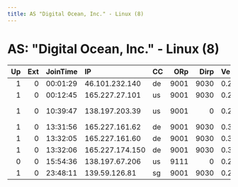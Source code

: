 ```yaml
---
title: AS "Digital Ocean, Inc." - Linux (8)
---
```


# AS: "Digital Ocean, Inc." - Linux (8)

|   Up |   Ext | JoinTime   | IP              | CC   |   ORp |   Dirp | Version   | Contact                      | Nickname       |   eFamMembers |
|-----:|------:|:-----------|:----------------|:-----|------:|-------:|:----------|:-----------------------------|:---------------|--------------:|
|    1 |     0 | 00:01:29   | 46.101.232.140  | de   |  9001 |   9030 | 0.2.9.13  | &lt;none&gt;                 | roundlaugh     |             1 |
|    1 |     0 | 00:12:45   | 165.227.27.101  | us   |  9001 |   9030 | 0.2.9.13  | &lt;none&gt;                 | zealousplough  |             1 |
|    1 |     0 | 10:39:47   | 138.197.203.39  | us   |  9001 |      0 | 0.2.8.12  | Josh &lt;josh.farwell@gmail. | zeroawesome    |             1 |
|    1 |     0 | 13:31:56   | 165.227.161.62  | de   |  9001 |   9030 | 0.3.1.8   | None                         | Unnamed        |             3 |
|    1 |     0 | 13:32:05   | 165.227.161.60  | de   |  9001 |   9030 | 0.3.1.8   | None                         | Unnamed        |             3 |
|    1 |     0 | 13:32:06   | 165.227.174.150 | de   |  9001 |   9030 | 0.3.1.8   | None                         | Unnamed        |             3 |
|    0 |     0 | 15:54:36   | 138.197.67.206  | us   |  9111 |      0 | 0.2.4.27  | None                         | Unnamed        |             1 |
|    1 |     0 | 23:48:11   | 139.59.126.81   | sg   |  9001 |   9030 | 0.2.9.13  | &lt;none&gt;                 | mysterioushour |             1 |
